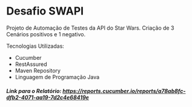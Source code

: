 # Desafio SWAPI

Projeto de Automação de Testes da API do Star Wars.
Criação de 3 Cenários positivos e 1 negativo.

Tecnologias Utilizadas:
- Cucumber
- RestAssured
- Maven Repository
- Linguagem de Programação Java


##### Link para o Relatório: https://reports.cucumber.io/reports/a78ab8fc-dfb2-4071-aa19-7d2c4e68419e
